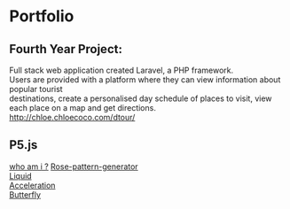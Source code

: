 # Portfolio

## Fourth Year Project: 
Full stack web application created Laravel, a PHP framework. <br/>
Users are provided with a platform where they can view information about popular tourist <br/>
destinations, create a personalised day schedule of places to visit, view each place on a map and get directions. <br/>
http://chloe.chloecoco.com/dtour/

## P5.js
[who am i ?](https://ellamcmorrow.github.io/who-am-i/)
[Rose-pattern-generator](https://ellamcmorrow.github.io/p5_RoseGenerator/) <br/>
[Liquid](https://ellamcmorrow.github.io/liquids/index.html) <br/>
[Acceleration](https://ellamcmorrow.github.io/acceleration-towards-mouse/) <br/>
[Butterfly](https://ellamcmorrow.github.io/butterfly/) <br/>



